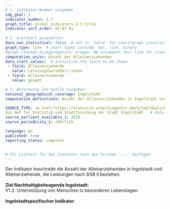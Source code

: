 ```yaml
---
# 1. Indikator-Nummer eingeben 
sdg_goal: 1 
indicator_number: 1.7
graph_title: global_indicators.1-7-title
indicator_sort_order: 01-07-01
 
# 2. Grafikart auswaehlen: 
data_non_statistical: false  # set to 'false' for chart/graph visualization 
graph_type: line  # chart types include: bar, line, binary 
#graph_stacked_disaggregation: Gruppe  ## uncomment this line for stacked bars. eplace 'Geschlecht' with the field of aggregation. 
computation_units: Anzahl der Alleinerziehenden
data_start_values:  # initialize the field to be shown  
 - field: Alleinerziehende
   value: Leistungsbezieher/-innen 
 - field: Alleinerziehende 
   value: gesamt

# 3. Berechnung und Quelle eingeben: 
national_geographical_coverage: Ingolstadt 
computation_definitions: Anzahl der Alleinerziehenden in Ingolstadt und Alleinerziehende, die Leistungen nach SGB II beziehen

SOURCE_TYPE: <a href="https://statistik.arbeitsagentur.de/SiteGlobals/Forms/Suche/Einzelheftsuche_Formular.html?nn=20656&topic_f=alleinerziehend">Bundesagentur für Arbeit</a>, Melderegister; eigene Berechnungen
des Amt für Statistik und Stadtforschung der Stadt Ingolstadt   # data source  
source_earliest_available_1: 2019
source_periodicity_1: Jährlich

language: de   
published: true 
reporting_status: complete
 
 
# Für Leittext für den Indikator nach den Stichen '---' einfügen. 
---
```

Der Indikator beschreibt die Anzahl der Alleinerziehenden in Ingolstadt und Alleinerziehende, die Leistungen nach SGB II beziehen. <br>
<br>
<b>Ziel Nachhaltigkeitsagenda Ingolstadt:</b><br> 
V1.2: Unterstützung von Menschen in besonderen Lebenslagen<br>
<br>
<b>Ingolstadtspezifischer Indikator</b>
